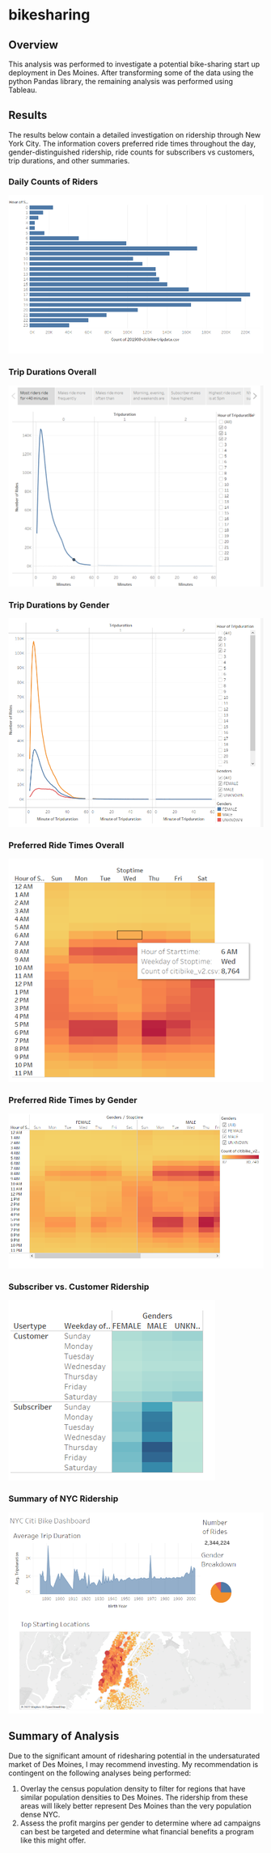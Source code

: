# bikesharing
## Overview
This analysis was performed to investigate a potential bike-sharing start up deployment in Des Moines. After transforming some of the data using the python Pandas library, the remaining analysis was performed using Tableau.

## Results
The results below contain a detailed investigation on ridership through New York City. The information covers preferred ride times throughout the day, gender-distinguished ridership, ride counts for subscribers vs customers, trip durations, and other summaries.

### Daily Counts of Riders
![Daily_Counts_of_Riders](Analysis/daily_counts.png)

### Trip Durations Overall
![Trip Durations Overall](Analysis/trip_duration.png)

### Trip Durations by Gender
![Trip Durations by Gender](Analysis/gender_duration.png)

### Preferred Ride Times Overall
![Preferred Ride Times Overall](Analysis/summary_time_heatmap.png)

### Preferred Ride Times by Gender
![Preferred Ride Times by Gender](Analysis/gender_time_heatmap.png)

### Subscriber vs. Customer Ridership
![Subscriber vs. Customer Ridership](Analysis/subscriber_ridership.png)

### Summary of NYC Ridership
![Summary of NYC Ridership](Analysis/NYC_summary.png)

## Summary of Analysis
Due to the significant amount of ridesharing potential in the undersaturated market of Des Moines, I may recommend investing. My recommendation is contingent on the following analyses being performed:
1. Overlay the census population density to filter for regions that have similar population densities to Des Moines. The ridership from these areas will likely better represent Des Moines than the very population dense NYC.
2. Assess the profit margins per gender to determine where ad campaigns can best be targeted and determine what financial benefits a program like this might offer.
